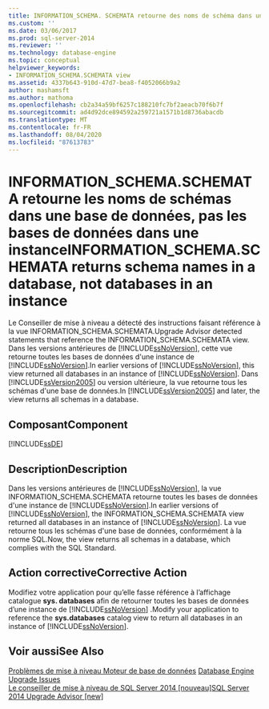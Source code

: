 ```yaml
---
title: INFORMATION_SCHEMA. SCHEMATA retourne des noms de schéma dans une base de données, et non des bases de données dans une instance | Microsoft Docs
ms.custom: ''
ms.date: 03/06/2017
ms.prod: sql-server-2014
ms.reviewer: ''
ms.technology: database-engine
ms.topic: conceptual
helpviewer_keywords:
- INFORMATION_SCHEMA.SCHEMATA view
ms.assetid: 4337b643-910d-47d7-bea8-f4052066b9a2
author: mashamsft
ms.author: mathoma
ms.openlocfilehash: cb2a34a59bf6257c188210fc7bf2aeacb70f6b7f
ms.sourcegitcommit: ad4d92dce894592a259721a1571b1d8736abacdb
ms.translationtype: MT
ms.contentlocale: fr-FR
ms.lasthandoff: 08/04/2020
ms.locfileid: "87613783"
---
```

# <a name="information_schemaschemata-returns-schema-names-in-a-database-not-databases-in-an-instance"></a><span data-ttu-id="1a605-102">INFORMATION_SCHEMA.SCHEMATA retourne les noms de schémas dans une base de données, pas les bases de données dans une instance</span><span class="sxs-lookup"><span data-stu-id="1a605-102">INFORMATION_SCHEMA.SCHEMATA returns schema names in a database, not databases in an instance</span></span>
  <span data-ttu-id="1a605-103">Le Conseiller de mise à niveau a détecté des instructions faisant référence à la vue INFORMATION_SCHEMA.SCHEMATA.</span><span class="sxs-lookup"><span data-stu-id="1a605-103">Upgrade Advisor detected statements that reference the INFORMATION_SCHEMA.SCHEMATA view.</span></span> <span data-ttu-id="1a605-104">Dans les versions antérieures de [!INCLUDE[ssNoVersion](../../includes/ssnoversion-md.md)], cette vue retourne toutes les bases de données d'une instance de [!INCLUDE[ssNoVersion](../../includes/ssnoversion-md.md)].</span><span class="sxs-lookup"><span data-stu-id="1a605-104">In earlier versions of [!INCLUDE[ssNoVersion](../../includes/ssnoversion-md.md)], this view returned all databases in an instance of [!INCLUDE[ssNoVersion](../../includes/ssnoversion-md.md)].</span></span> <span data-ttu-id="1a605-105">Dans [!INCLUDE[ssVersion2005](../../includes/ssversion2005-md.md)] ou version ultérieure, la vue retourne tous les schémas d'une base de données.</span><span class="sxs-lookup"><span data-stu-id="1a605-105">In [!INCLUDE[ssVersion2005](../../includes/ssversion2005-md.md)] and later, the view returns all schemas in a database.</span></span>  
  
## <a name="component"></a><span data-ttu-id="1a605-106">Composant</span><span class="sxs-lookup"><span data-stu-id="1a605-106">Component</span></span>  
 [!INCLUDE[ssDE](../../includes/ssde-md.md)]  
  
## <a name="description"></a><span data-ttu-id="1a605-107">Description</span><span class="sxs-lookup"><span data-stu-id="1a605-107">Description</span></span>  
 <span data-ttu-id="1a605-108">Dans les versions antérieures de [!INCLUDE[ssNoVersion](../../includes/ssnoversion-md.md)], la vue INFORMATION_SCHEMA.SCHEMATA retourne toutes les bases de données d'une instance de [!INCLUDE[ssNoVersion](../../includes/ssnoversion-md.md)].</span><span class="sxs-lookup"><span data-stu-id="1a605-108">In earlier versions of [!INCLUDE[ssNoVersion](../../includes/ssnoversion-md.md)], the INFORMATION_SCHEMA.SCHEMATA view returned all databases in an instance of [!INCLUDE[ssNoVersion](../../includes/ssnoversion-md.md)].</span></span> <span data-ttu-id="1a605-109">La vue retourne tous les schémas d'une base de données, conformément à la norme SQL.</span><span class="sxs-lookup"><span data-stu-id="1a605-109">Now, the view returns all schemas in a database, which complies with the SQL Standard.</span></span>  
  
## <a name="corrective-action"></a><span data-ttu-id="1a605-110">Action corrective</span><span class="sxs-lookup"><span data-stu-id="1a605-110">Corrective Action</span></span>  
 <span data-ttu-id="1a605-111">Modifiez votre application pour qu’elle fasse référence à l’affichage catalogue **sys. databases** afin de retourner toutes les bases de données d’une instance de [!INCLUDE[ssNoVersion](../../includes/ssnoversion-md.md)] .</span><span class="sxs-lookup"><span data-stu-id="1a605-111">Modify your application to reference the **sys.databases** catalog view to return all databases in an instance of [!INCLUDE[ssNoVersion](../../includes/ssnoversion-md.md)].</span></span>  
  
## <a name="see-also"></a><span data-ttu-id="1a605-112">Voir aussi</span><span class="sxs-lookup"><span data-stu-id="1a605-112">See Also</span></span>  
 <span data-ttu-id="1a605-113">[Problèmes de mise à niveau Moteur de base de données](../../../2014/sql-server/install/database-engine-upgrade-issues.md) </span><span class="sxs-lookup"><span data-stu-id="1a605-113">[Database Engine Upgrade Issues](../../../2014/sql-server/install/database-engine-upgrade-issues.md) </span></span>  
 [<span data-ttu-id="1a605-114">Le conseiller de mise à niveau de SQL Server 2014 &#91;nouveau&#93;</span><span class="sxs-lookup"><span data-stu-id="1a605-114">SQL Server 2014 Upgrade Advisor &#91;new&#93;</span></span>](sql-server-2014-upgrade-advisor.md)  
  
  

